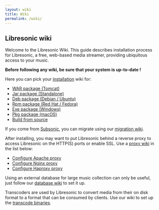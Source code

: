 ```yaml
---
layout: wiki
title: Wiki
permalink: /wiki/
---
```


## Libresonic wiki

Welcome to the Libresonic Wiki. This guide describes installation process for Libresonic, a free, web-based media streamer, providing ubiquitous access to your music.

**Before following any wiki, be sure that your system is up-to-date !**

Here you can pick your [installation](/wiki/install) wiki for:
* [WAR package (Tomcat)](/wiki/install/war)
* [Jar package (Standalone)](/wiki/install/jar)
* [Deb package (Debian / Ubuntu)](/wiki/install/deb)
* [Rpm package (Red Hat / Fedora)](/wiki/install/rpm)
* [Exe package (Windows)](/wiki/install/exe)
* [Pkg package (macOS)](/wiki/install/pkg)
* [Build from source](/wiki/install/source)

If you come from [Subsonic](http://www.subsonic.org/pages/index.jsp), you can migrate using our [migration wiki](/wiki/migrate).

After installing, you may want to put Libresonic behind a reverse proxy to access Libresonic on the HTTP(S) ports or enable SSL. Use a [proxy wiki](/wiki/proxy) in the list below:
* [Configure Apache proxy](/wiki/proxy/apache)
* [Configure Nginx proxy](/wiki/proxy/nginx)
* [Configure Haproxy proxy](/wiki/proxy/haproxy)

Using an external database for large music collection can only be useful, just follow our [database wiki](/wiki/database) to set it up.

Transcoders are used by Libresonic to convert media from their on disk format to a format that can be consumed by clients. Use our wiki to set up the [transcode binaries](/wiki/transcode).
